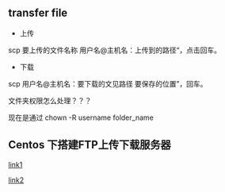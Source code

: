## transfer file

* 上传

scp  要上传的文件名称 用户名@主机名：上传到的路径“，点击回车。

* 下载

scp 用户名@主机名：要下载的文见路径   要保存的位置”，回车。


文件夹权限怎么处理？？？

现在是通过 chown -R username folder_name


## Centos 下搭建FTP上传下载服务器


[link1](
http://www.centoscn.com/CentosServer/ftp/2013/0730/816.html)

[link2](
http://www.cnblogs.com/ziziwu/archive/2012/02/01/2335102.html)




